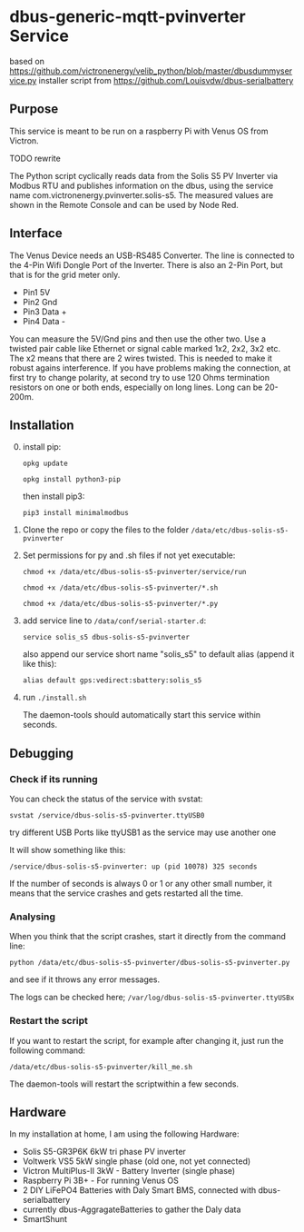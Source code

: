 # dbus-generic-mqtt-pvinverter Service

based on https://github.com/victronenergy/velib_python/blob/master/dbusdummyservice.py
installer script from https://github.com/Louisvdw/dbus-serialbattery

## Purpose

This service is meant to be run on a raspberry Pi with Venus OS from Victron.



TODO rewrite



The Python script cyclically reads data from the Solis S5 PV Inverter via Modbus RTU and publishes information on the dbus, using the service name com.victronenergy.pvinverter.solis-s5. The measured values are shown in the Remote Console and can be used by Node Red.

## Interface
The Venus Device needs an USB-RS485 Converter. The line is connected to the 4-Pin Wifi Dongle Port of the Inverter. There is also an 2-Pin Port, but that is for the grid meter only.
* Pin1 5V
* Pin2 Gnd
* Pin3 Data +
* Pin4 Data -

You can measure the 5V/Gnd pins and then use the other two. Use a twisted pair cable like Ethernet or signal cable marked 1x2, 2x2, 3x2 etc. The x2 means that there are 2 wires twisted. This is needed to make it robust agains interference. If you have problems making the connection, at first try to change polarity, at second try to use 120 Ohms termination resistors on one or both ends, especially on long lines. Long can be 20-200m.

## Installation

0. install pip:

   `opkg update`

   `opkg install python3-pip`
   
   then install pip3:

   `pip3 install minimalmodbus`

1. Clone the repo or copy the files to the folder `/data/etc/dbus-solis-s5-pvinverter`

2. Set permissions for py and .sh files if not yet executable:

   `chmod +x /data/etc/dbus-solis-s5-pvinverter/service/run`

   `chmod +x /data/etc/dbus-solis-s5-pvinverter/*.sh`

   `chmod +x /data/etc/dbus-solis-s5-pvinverter/*.py`

3. add service line to `/data/conf/serial-starter.d`:

   `service solis_s5 dbus-solis-s5-pvinverter`

   also append our service short name "solis_s5" to default alias (append it like this):

   `alias default gps:vedirect:sbattery:solis_s5`

4. run `./install.sh`

   The daemon-tools should automatically start this service within seconds.

## Debugging

### Check if its running
You can check the status of the service with svstat:

`svstat /service/dbus-solis-s5-pvinverter.ttyUSB0`

try different USB Ports like ttyUSB1 as the service may use another one

It will show something like this:

`/service/dbus-solis-s5-pvinverter: up (pid 10078) 325 seconds`

If the number of seconds is always 0 or 1 or any other small number, it means that the service crashes and gets restarted all the time.

### Analysing
When you think that the script crashes, start it directly from the command line:

`python /data/etc/dbus-solis-s5-pvinverter/dbus-solis-s5-pvinverter.py`

and see if it throws any error messages.

The logs can be checked here; `/var/log/dbus-solis-s5-pvinverter.ttyUSBx`

### Restart the script

If you want to restart the script, for example after changing it, just run the following command:

`/data/etc/dbus-solis-s5-pvinverter/kill_me.sh`

The daemon-tools will restart the scriptwithin a few seconds.

## Hardware

In my installation at home, I am using the following Hardware:

- Solis S5-GR3P6K 6kW tri phase PV inverter
- Voltwerk VS5 5kW single phase (old one, not yet connected)
- Victron MultiPlus-II 3kW - Battery Inverter (single phase)
- Raspberry Pi 3B+ - For running Venus OS
- 2 DIY LiFePO4 Batteries with Daly Smart BMS, connected with dbus-serialbattery
- currently dbus-AggragateBatteries to gather the Daly data
- SmartShunt

